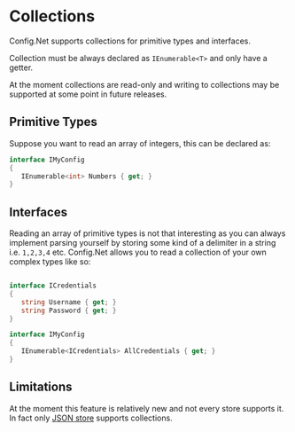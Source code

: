 # Collections

Config.Net supports collections for primitive types and interfaces. 

Collection must be always declared as `IEnumerable<T>` and only have a getter.

At the moment collections are read-only and writing to collections may be supported at some point in future releases.

## Primitive Types
Suppose you want to read an array of integers, this can be declared as:

```csharp
interface IMyConfig
{
   IEnumerable<int> Numbers { get; }
}
```

## Interfaces
Reading an array of primitive types is not that interesting as you can always implement parsing yourself by storing some kind of a delimiter in a string i.e. `1,2,3,4` etc. Config.Net allows you to read a collection of your own complex types like so:

```csharp

interface ICredentials
{
   string Username { get; }
   string Password { get; }
}

interface IMyConfig
{
   IEnumerable<ICredentials> AllCredentials { get; }
}
```

## Limitations

At the moment this feature is relatively new and not every store supports it. In fact only [JSON store](Stores_JsonFile.md) supports collections.